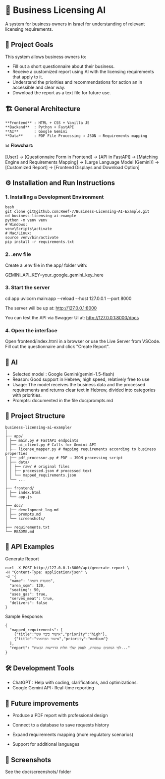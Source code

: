 # 🏪 Business Licensing AI  
A system for business owners in Israel for understanding of relevant licensing requirements.

## 📌 Project Goals
This system allows business owners to:
- Fill out a short questionnaire about their business.
- Receive a customized report using AI with the licensing requirements that apply to it.
- Understand the priorities and recommendations for action an in accessible and clear way.
- Download the report as a text file for future use.


## 🏗 General Architecture
```
**Frontend** : HTML + CSS + Vanilla JS
**Backend**  : Python + FastAPI 
**AI**       : Google Gemini 
**Data**     : PDF File Processing → JSON → Requirements mapping
```

📊 **Flowchart:**

[User] → [Questionnaire Form in Frontend] → [API in FastAPI] → [Matching Engine and Requirements Mapping]
→ [Large Language Model (Gemini)] → [Customized Report] → [Frontend Displays and Download Option]

## ⚙️ Installation and Run Instructions

### 1. Installing a Development Environment
```
bash
git clone git@github.com:Reef-7/Business-Licensing-AI-Example.git
cd business-licensing-ai-example
python -m venv venv
# Windows:
venv\Scripts\activate
# Mac/Linux:
source venv/bin/activate
pip install -r requirements.txt
```
### 2. .env file

Create a .env file in the app/ folder with:

GEMINI_API_KEY=your_google_gemini_key_here

### 3. Start the server
cd app
uvicorn main:app --reload --host 127.0.0.1 --port 8000

The server will be up at:
http://127.0.0.1:8000

You can test the API via Swagger UI at:
http://127.0.0.1:8000/docs

### 4. Open the interface

Open frontend/index.html in a browser or use the Live Server from VSCode.
Fill out the questionnaire and click "Create Report".


## 🧠 AI 
- Selected model : Google Gemini(gemini-1.5-flash)
- Reason: Good support in Hebrew, high speed, relatively free to use
- Usage: The model receives the business data and the processed requirements and returns clear text in Hebrew, divided into categories with priorities.
- Prompts: documented in the file doc/prompts.md

  
## 📂 Project Structure 
```
business-licensing-ai-example/
│
├── app/
│ ├── main.py # FastAPI endpoints
│ ├── ai_client.py # Calls for Gemini API
│ ├── license_mapper.py # Mapping requirements according to business properties
│ ├── pdf_processor.py # PDF → JSON processing script
│ ├── data/
│ │ ├── raw/ # original files
│ │ ├── processed.json # processed text
│ │ └── mapped_requirements.json
│ └── ...
│
├── frontend/
│ ├── index.html
│ └── app.js
│
├── doc/
│ ├── development_log.md
│ ├── prompts.md
│ └── screenshots/
│
├── requirements.txt
└── README.md
```

## 🧪 API Examples

Generate Report
```
curl -X POST http://127.0.0.1:8000/api/generate-report \
-H "Content-Type: application/json" \
-d '{
  "name": "מסעדת דוגמה",
  "area_sqm": 120,
  "seating": 50,
  "uses_gas": true,
  "serves_meat": true,
  "delivers": false
}
```
Sample Response:

```
{
  "mapped_requirements": [
    {"title":"אישור כיבוי אש","priority":"high"},
    {"title":"אישור תברואתי","priority":"medium"}
  ],
  "report": "לפי הנתונים שמסרת, לעסק שלך חלות הדרישות הבאות..."
}
```
## 🛠 Development Tools
- ChatGPT : Help with coding, clarifications, and optimizations.
- Google Gemini API : Real-time reporting 


## 🧾 Future improvements

- Produce a PDF report with professional design

- Connect to a database to save requests history

- Expand requirements mapping (more regulatory scenarios)

- Support for additional languages ​​

## 📸 Screenshots

See the doc/screenshots/ folder
